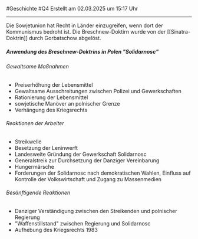 #Geschichte #Q4 Erstellt am 02.03.2025 um 15:17 Uhr

---

Die Sowjetunion hat Recht in Länder einzugreifen, wenn dort der Kommunismus bedroht ist.
Die Breschnew-Doktirn wurde von der [[Sinatra-Doktrin]] durch Gorbatschow abgelöst.

##### Anwendung des Breschnew-Doktrins in Polen "Solidarnosc"

###### Gewaltsame Maßnahmen
- Preiserhöhung der Lebensmittel
- Gewaltsame Ausschreitungen zwischen Polizei und Gewerkschaften
- Rationierung der Lebensmittel
- sowjetische Manöver an polnischer Grenze
- Verhängung des Kriegsrechts

###### Reaktionen der Arbeiter
- Streikwelle
- Besetzung der Leninwerft
- Landesweite Gründung der Gewerkschaft Solidarnosc
- Generalstreik zur Durchsetzung der Danziger Vereinbarung
- Hungermärsche
- Forderungen der Solidarnosc nach demokratischen Wahlen, Einfluss auf Kontrolle der Volkswirtschaft und Zugang zu Massenmedien

###### Besänftigende Reaktionen
- Danziger Verständigung zwischen den Streikenden und polnischer Regierung
- "Waffenstillstand" zwischen Regierung und Solidarnosc
- Aufhebung des Kriegsrechts 1983
